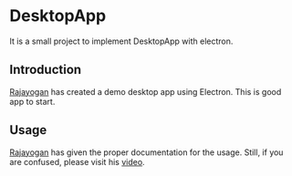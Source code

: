 # DesktopApp
It is a small project to implement DesktopApp with electron.

## Introduction
[Rajayogan](http://tphangout.com/angular-2-desktop-apps-with-electron/) has created a demo desktop app using Electron. This is good app to start.

## Usage
[Rajayogan](http://tphangout.com/angular-2-desktop-apps-with-electron/) has given the proper documentation for the usage. Still, if you are confused, please visit his
[video](https://www.youtube.com/watch?v=8TS2umFMB9Q&feature=youtu.be).